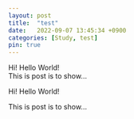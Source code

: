 ```yaml
---
layout: post
title:  "test"
date:   2022-09-07 13:45:34 +0900
categories: [Study, test] 
pin: true
---
```

Hi! Hello World!<br>
This is post is to show...


Hi! Hello World!

This is post is to show...